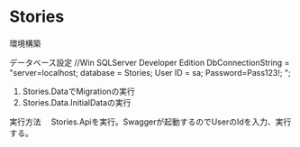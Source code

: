 # Stories　

環境構築

データベース設定
//Win SQLServer Developer Edition
 DbConnectionString = "server=localhost; database = Stories; User ID = sa; Password=Pass123!; ";

1. Stories.DataでMigrationの実行
2. Stories.Data.InitialDataの実行


実行方法
　Stories.Apiを実行。Swaggerが起動するのでUserのIdを入力、実行する。